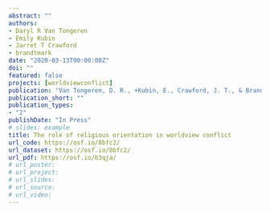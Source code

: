 ```yaml
---
abstract: ""
authors:
- Daryl R Van Tongeren
- Emily Kubin
- Jarret T Crawford
- brandtmark
date: "2020-03-13T00:00:00Z"
doi: ""
featured: false
projects: [worldviewconflict]
publication: 'Van Tongeren, D. R., +Kubin, E., Crawford, J. T., & Brandt, M. J. (in press). The role of religious orientation in worldview conflict. *International Journal for the Psychology of Religion*.'
publication_short: ""
publication_types:
- "2"
publishDate: "In Press"
# slides: example
title: The role of religious orientation in worldview conflict
url_code: https://osf.io/8bfc2/
url_dataset: https://osf.io/8bfc2/
url_pdf: https://osf.io/b3qja/
# url_poster:
# url_project:
# url_slides:
# url_source:
# url_video:
---
```

